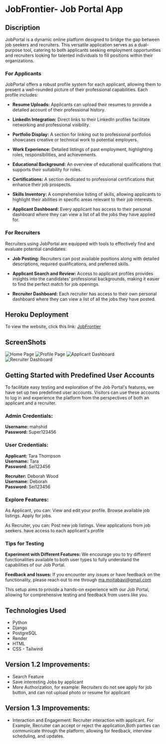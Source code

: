 # JobFrontier- Job Portal App

## Discription
JobPortal is a dynamic online platform designed to bridge the gap between job seekers and recruiters. This versatile application serves as a dual-purpose tool, catering to both applicants seeking employment opportunities and recruiters looking for talented individuals to fill positions within their organizations.

### For Applicants
JobPortal offers a robust profile system for each applicant, allowing them to present a well-rounded picture of their professional capabilities. Each profile includes:

* **Resume Uploads:** Applicants can upload their resumes to provide a detailed account of their professional history.

* **LinkedIn Integration:** Direct links to their LinkedIn profiles facilitate networking and professional visibility.

* **Portfolio Display:** A section for linking out to professional portfolios showcases creative or technical work to potential employers.

* **Work Experience:** Detailed listings of past employment, highlighting roles, responsibilities, and achievements.

* **Educational Background:** An overview of educational qualifications that supports their suitability for roles.

* **Certifications:** A section dedicated to professional certifications that enhance their job prospects.

* **Skills Inventory:** A comprehensive listing of skills, allowing applicants to highlight their abilities in specific areas relevant to their job interests.

* **Applicant Dashboard:** Every applicant has access to their personal dashboard where they can view a list of all the jobs they have applied for.

### For Recruiters

Recruiters using JobPortal are equipped with tools to effectively find and evaluate potential candidates:

* **Job Posting:** Recruiters can post available positions along with detailed descriptions, required qualifications, and preferred skills.

* **Applicant Search and Review:** Access to applicant profiles provides insights into the candidates' professional backgrounds, making it easier to find the perfect match for job openings.

* **Recruiter Dashboard:** Each recruiter has access to their own personal dashboard where they can view a list of all the jobs they have posted.

## Heroku Deployment

To view the website, click this link: [JobFrontier](https://jobfrontier-66cc5b968814.herokuapp.com)

## ScreenShots
![Home Page](https://i.imgur.com/MwOQQGE.png)
![Profile Page](https://i.imgur.com/FV9vuzO.png)
![Applicant Dashboard](https://i.imgur.com/aye68do.png)
![Recruiter Dashboard](https://i.imgur.com/Hcffscu.png)



## Getting Started with Predefined User Accounts
To facilitate easy testing and exploration of the Job Portal's features, we have set up two predefined user accounts. Visitors can use these accounts to log in and experience the platform from the perspectives of both an applicant and a recruiter.

### Admin Credentials:
**Username:** mahshid  
**Password:** Super123456


### User Credentials:
**Applicant:** Tara Thompson  
**Username:** Tara  
**Password:** Sei123456


**Recruiter:** Deborah Wood  
**Username:** Deborah  
**Password:** Sei123456



### Explore Features:
As Applicant, you can:
View and edit your profile.
Browse available job listings.
Apply for jobs.

As Recruiter, you can:
Post new job listings.
View applications from job seekers.
have access to each applicant's profile

### Tips for Testing
**Experiment with Different Features:** We encourage you to try different functionalities available to both user types to fully understand the capabilities of our Job Portal.

**Feedback and Issues:** If you encounter any issues or have feedback on the functionality, please reach out to me through ma.mojtabavi@gmail.com

This setup aims to provide a hands-on experience with our Job Portal, allowing for comprehensive testing and feedback from users like you.

## Technologies Used

* Python
* Django
* PostgreSQL
* Render
* HTML
* CSS - Tailwind

## Version 1.2 Improvements:
* Search Feature
* Save interesting Jobs by applicant
* More Authorization, for example: Recruiters do not see apply for job button, and can not upload photo or resume for applicant

## Version 1.3 Improvements:
* Interaction and Engagement: Recruiter interaction with applicant. For Example, Recruiter can accept or reject the application,Both parties can communicate through the platform, allowing for feedback, interview scheduling, and updates.



